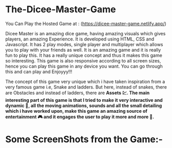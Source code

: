 # The-Dicee-Master-Game

You Can Play the Hosted Game at : (https://dicee-master-game.netlify.app/) 
 
Dicee Master is an amazing dice game, having amazing visuals which gives players, an amazing Experience. It is developed using HTML, CSS and Javascript. It has 2 play
modes, single player and multiplayer which allows you to play with your friends as well. It is an amazing game and it is really fun to play this. It has a really unique
concept and thus it makes this game so interesting. This game is also responsive according to all screen sizes, hence you can play this game in any device you want. You
can go through this and can play and Enjoyyy!!!
 
The concept of this game very unique which i have taken inspiration from a very famous game i.e, Snake and ladders. But here, instead of snakes, there are Obstacles and
instead of ladders, there are <b> Assets 💹. The main interesting part of this game is that I tried to make it very interactive and dynamic 🎲, all the moving
animations, sounds and all the small detailing which i have worked upon, make this game an amazing source of entertainment 🎮 and it engages the user to play it more and
more 🤩.



# Some ScreenShots from the Game:-


